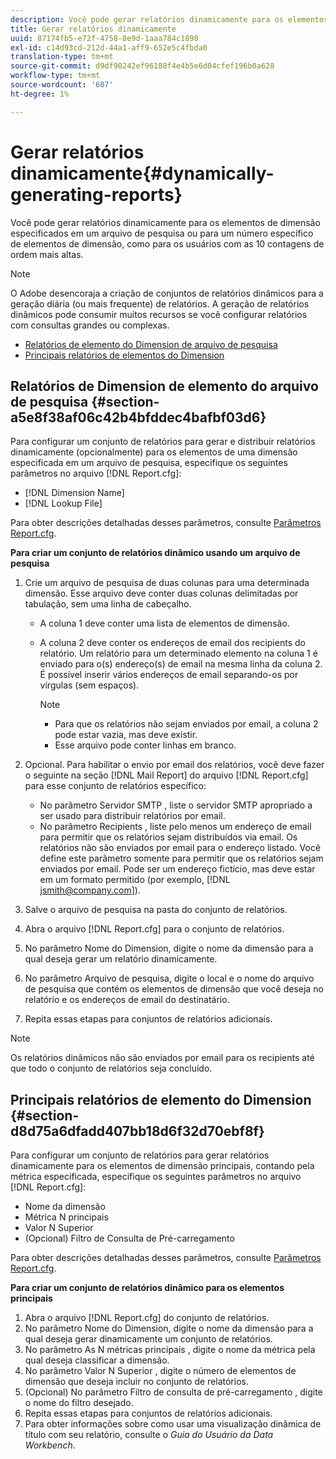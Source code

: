 ```yaml
---
description: Você pode gerar relatórios dinamicamente para os elementos de dimensão especificados em um arquivo de pesquisa ou para um número específico de elementos de dimensão, como para os usuários com as 10 contagens de ordem mais altas.
title: Gerar relatórios dinamicamente
uuid: 87174fb5-e72f-4758-8e9d-1aaa784c1898
exl-id: c14d93cd-212d-44a1-aff9-652e5c4fbda0
translation-type: tm+mt
source-git-commit: d9df90242ef96188f4e4b5e6d04cfef196b0a628
workflow-type: tm+mt
source-wordcount: '607'
ht-degree: 1%

---
```


# Gerar relatórios dinamicamente{#dynamically-generating-reports}

Você pode gerar relatórios dinamicamente para os elementos de dimensão especificados em um arquivo de pesquisa ou para um número específico de elementos de dimensão, como para os usuários com as 10 contagens de ordem mais altas.

>[!NOTE]
>
>O Adobe desencoraja a criação de conjuntos de relatórios dinâmicos para a geração diária (ou mais frequente) de relatórios. A geração de relatórios dinâmicos pode consumir muitos recursos se você configurar relatórios com consultas grandes ou complexas.

* [Relatórios de elemento do Dimension de arquivo de pesquisa](../../../../../home/c-rpt-oview/c-work-rpt-sets/t-create-rpt-set/t-config-rpt-set/c-dyn-gen-rpts.md#section-a5e8f38af06c42b4bfddec4bafbf03d6)
* [Principais relatórios de elementos do Dimension](../../../../../home/c-rpt-oview/c-work-rpt-sets/t-create-rpt-set/t-config-rpt-set/c-dyn-gen-rpts.md#section-d8d75a6dfadd407bb18d6f32d70ebf8f)

## Relatórios de Dimension de elemento do arquivo de pesquisa {#section-a5e8f38af06c42b4bfddec4bafbf03d6}

Para configurar um conjunto de relatórios para gerar e distribuir relatórios dinamicamente (opcionalmente) para os elementos de uma dimensão especificada em um arquivo de pesquisa, especifique os seguintes parâmetros no arquivo [!DNL Report.cfg]:

* [!DNL Dimension Name]
* [!DNL Lookup File]

Para obter descrições detalhadas desses parâmetros, consulte [Parâmetros Report.cfg](../../../../../home/c-rpt-oview/c-rpt-param-ref/c-rpt-param.md#concept-838e59d72d3f4cb29ee15f5c7eb0ceff).

**Para criar um conjunto de relatórios dinâmico usando um arquivo de pesquisa**

1. Crie um arquivo de pesquisa de duas colunas para uma determinada dimensão. Esse arquivo deve conter duas colunas delimitadas por tabulação, sem uma linha de cabeçalho.

   * A coluna 1 deve conter uma lista de elementos de dimensão.
   * A coluna 2 deve conter os endereços de email dos recipients do relatório. Um relatório para um determinado elemento na coluna 1 é enviado para o(s) endereço(s) de email na mesma linha da coluna 2. É possível inserir vários endereços de email separando-os por vírgulas (sem espaços).

      >[!NOTE]
      >
      >
      >    
      >    
      >    * Para que os relatórios não sejam enviados por email, a coluna 2 pode estar vazia, mas deve existir.
      >    * Esse arquivo pode conter linhas em branco.




1. Opcional. Para habilitar o envio por email dos relatórios, você deve fazer o seguinte na seção [!DNL Mail Report] do arquivo [!DNL Report.cfg] para esse conjunto de relatórios específico:

   * No parâmetro Servidor SMTP , liste o servidor SMTP apropriado a ser usado para distribuir relatórios por email.
   * No parâmetro Recipients , liste pelo menos um endereço de email para permitir que os relatórios sejam distribuídos via email. Os relatórios não são enviados por email para o endereço listado. Você define este parâmetro somente para permitir que os relatórios sejam enviados por email. Pode ser um endereço fictício, mas deve estar em um formato permitido (por exemplo, [!DNL jsmith@company.com]).

1. Salve o arquivo de pesquisa na pasta do conjunto de relatórios.
1. Abra o arquivo [!DNL Report.cfg] para o conjunto de relatórios.
1. No parâmetro Nome do Dimension, digite o nome da dimensão para a qual deseja gerar um relatório dinamicamente.
1. No parâmetro Arquivo de pesquisa, digite o local e o nome do arquivo de pesquisa que contém os elementos de dimensão que você deseja no relatório e os endereços de email do destinatário.
1. Repita essas etapas para conjuntos de relatórios adicionais.

>[!NOTE]
>
>Os relatórios dinâmicos não são enviados por email para os recipients até que todo o conjunto de relatórios seja concluído.

## Principais relatórios de elemento do Dimension {#section-d8d75a6dfadd407bb18d6f32d70ebf8f}

Para configurar um conjunto de relatórios para gerar relatórios dinamicamente para os elementos de dimensão principais, contando pela métrica especificada, especifique os seguintes parâmetros no arquivo [!DNL Report.cfg]:

* Nome da dimensão
* Métrica N principais
* Valor N Superior
* (Opcional) Filtro de Consulta de Pré-carregamento

Para obter descrições detalhadas desses parâmetros, consulte [Parâmetros Report.cfg](../../../../../home/c-rpt-oview/c-rpt-param-ref/c-rpt-param.md#concept-838e59d72d3f4cb29ee15f5c7eb0ceff).

**Para criar um conjunto de relatórios dinâmico para os elementos principais**

1. Abra o arquivo [!DNL Report.cfg] do conjunto de relatórios.
1. No parâmetro Nome do Dimension, digite o nome da dimensão para a qual deseja gerar dinamicamente um conjunto de relatórios.
1. No parâmetro As N métricas principais , digite o nome da métrica pela qual deseja classificar a dimensão.
1. No parâmetro Valor N Superior , digite o número de elementos de dimensão que deseja incluir no conjunto de relatórios.
1. (Opcional) No parâmetro Filtro de consulta de pré-carregamento , digite o nome do filtro desejado.
1. Repita essas etapas para conjuntos de relatórios adicionais.
1. Para obter informações sobre como usar uma visualização dinâmica de título com seu relatório, consulte o *Guia do Usuário da Data Workbench*.

